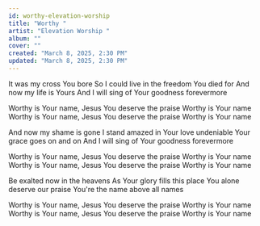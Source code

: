 ```yaml
---
id: worthy-elevation-worship
title: "Worthy "
artist: "Elevation Worship "
album: ""
cover: ""
created: "March 8, 2025, 2:30 PM"
updated: "March 8, 2025, 2:30 PM"
---
```


It was my cross You bore
So I could live in the freedom You died for
And now my life is Yours
And I will sing of Your goodness forevermore

Worthy is Your name, Jesus
You deserve the praise
Worthy is Your name
Worthy is Your name, Jesus
You deserve the praise
Worthy is Your name

And now my shame is gone
I stand amazed in Your love undeniable
Your grace goes on and on
And I will sing of Your goodness forevermore

Worthy is Your name, Jesus
You deserve the praise
Worthy is Your name
Worthy is Your name, Jesus
You deserve the praise
Worthy is Your name

Be exalted now in the heavens
As Your glory fills this place
You alone deserve our praise
You're the name above all names

Worthy is Your name, Jesus
You deserve the praise
Worthy is Your name
Worthy is Your name, Jesus
You deserve the praise
Worthy is Your name